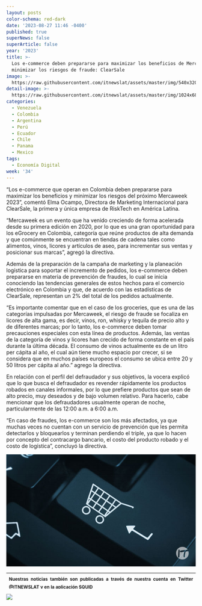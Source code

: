 ```yaml
---
layout: posts
color-schema: red-dark
date: '2023-08-27 11:46 -0400'
published: true
superNews: false
superArticle: false
year: '2023'
title: >-
  Los e-commerce deben prepararse para maximizar los beneficios de Mercaweek y
  minimizar los riesgos de fraude: ClearSale
image: >-
  https://raw.githubusercontent.com/itnewslat/assets/master/img/540x320/ecommerce-p.jpg
detail-image: >-
  https://raw.githubusercontent.com/itnewslat/assets/master/img/1024x680/ecommerce-g.jpg
categories:
  - Venezuela
  - Colombia
  - Argentina
  - Perú
  - Ecuador
  - Chile
  - Panama
  - Mexico
tags:
  - Economía Digital
week: '34'
---
```

“Los e-commerce que operan en Colombia deben prepararse para maximizar los beneficios y minimizar los riesgos del próximo Mercaweek 2023”, comentó Elma Ocampo, Directora de Marketing Internacional para ClearSale, la primera y única empresa de RiskTech en América Latina.

“Mercaweek es un evento que ha venido creciendo de forma acelerada desde su primera edición en 2020, por lo que es una gran oportunidad para los eGrocery en Colombia, categoría que reúne productos de alta demanda y que comúnmente se encuentran en tiendas de cadena tales como alimentos, vinos, licores y artículos de aseo, para incrementar sus ventas y posicionar sus marcas”, agregó la directiva.

Además de la preparación de la campaña de marketing y la planeación logística para soportar el incremento de pedidos, los e-commerce deben prepararse en materia de prevención de fraudes, lo cual se inicia conociendo las tendencias generales de estos hechos para el comercio electrónico en Colombia y que, de acuerdo con las estadísticas de ClearSale, representan un 2% del total de los pedidos actualmente.

“Es importante comentar que en el caso de los groceries, que es una de las categorías impulsadas por Mercaweek, el riesgo de fraude se focaliza en licores de alta gama, es decir, vinos, ron, whisky y tequila de precio alto y de diferentes marcas; por lo tanto, los e-commerce deben tomar precauciones especiales con esta línea de productos. Además, las ventas de la categoría de vinos y licores han crecido de forma constante en el país durante la última década. El consumo de vinos actualmente es de un litro per cápita al año, el cual aún tiene mucho espacio por crecer, si se considera que en muchos países europeos el consumo se ubica entre 20 y 50 litros per cápita al año.” agrego la directiva.

En relación con el perfil del defraudador y sus objetivos, la vocera explicó que lo que busca el defraudador es revender rápidamente los productos robados en canales informales, por lo que prefiere productos que sean de alto precio, muy deseados y de bajo volumen relativo. Para hacerlo, cabe mencionar que los defraudadores usualmente operan de noche, particularmente de las 12:00 a.m. a 6:00 a.m.

“En caso de fraudes, los e-commerce son los más afectados, ya que muchas veces no cuentan con un servicio de prevención que les permita detectarlos y bloquearlos y terminan perdiendo el triple, ya que lo hacen por concepto del contracargo bancario, el costo del producto robado y el costo de logística”, concluyó la directiva.

![](https://raw.githubusercontent.com/itnewslat/assets/master/img/540x320/ecommerce-p.jpg)

<table style="height: 42px;" width="569">
<tbody>
<tr>
<td style="text-align: justify;"><sub><strong>Nuestras noticias también son publicadas a través de nuestra cuenta en Twitter <a href="https://twitter.com/itnewslat?lang=es">@ITNEWSLAT</a> y en la aplicación <a href="https://squidapp.co/en/">SQUID</a></strong></sub></td>
</tr>
</tbody>
</table>

<img src="https://tracker.metricool.com/c3po.jpg?hash=56f88a41e39ab42c063cc51676587a04"/>